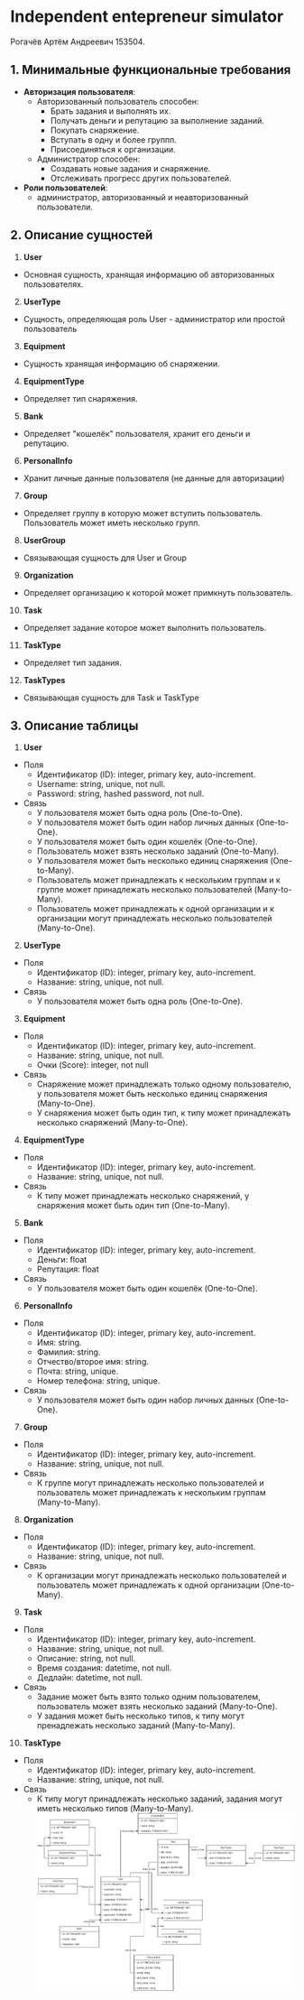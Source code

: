 # Independent entepreneur simulator
Рогачёв Артём Андреевич 153504.

## 1. Минимальные функциональные требования
 * **Авторизация пользователя**:
   * Авторизованный пользователь способен:
     *  Брать задания и выполнять их.
     *  Получать деньги и репутацию за выполнение заданий.
     *  Покупать снаряжение.
     *  Вступать в одну и более группп.
     *  Присоединяться к организации.
   * Администратор способен:
     *  Создавать новые задания и снаряжение.
     *  Отслеживать прогресс других пользователей.
 * **Роли пользователей**:
   * администратор, авторизованный и неавторизованный пользователи.

## 2. Описание сущностей
1. **User**
- Основная сущность, хранящая информацию об авторизованных пользователях.
2. **UserType**
- Сущность, определяющая роль User - администратор или простой пользователь
3. **Equipment**
- Сущность хранящая информацию об снаряжении.
4. **EquipmentType**
- Определяет тип снаряжения.
5. **Bank**
- Определяет "кошелёк" пользователя, хранит его деньги и репутацию.
6. **PersonalInfo**
- Хранит личные данные пользователя (не данные для авторизации)
7. **Group**
- Определяет группу в которую может вступить пользователь. Пользователь может иметь несколько групп.
8. **UserGroup**
- Связывающая сущность для User и Group
9. **Organization**
- Определяет организацию к которой может примкнуть пользователь.
10. **Task**
- Определяет задание которое может выполнить пользователь.
11. **TaskType**
- Определяет тип задания.
12. **TaskTypes**
- Связывающая сущность для Task и TaskType

## 3. Описание таблицы
1. **User**
- Поля
  - Идентификатор (ID): integer, primary key, auto-increment.
  - Username: string, unique, not null.
  - Password: string, hashed password, not null.
- Связь
  - У пользователя может быть одна роль (One-to-One).
  - У пользователя может быть один набор личных данных (One-to-One).
  - У пользователя может быть один кошелёк (One-to-One).
  - Пользователь может взять несколько заданий (One-to-Many).
  - У пользователя может быть несколько единиц снаряжения (One-to-Many).
  - Пользователь может принадлежать к нескольким группам и к группе может принадлежать несколько пользователей (Many-to-Many).
  - Пользователь может принадлежать к одной организации и к организации могут принадлежать несколько пользователей (Many-to-One).
2. **UserType**
- Поля
  - Идентификатор (ID): integer, primary key, auto-increment.
  - Название: string, unique, not null.
- Связь
  - У пользователя может быть одна роль (One-to-One).
3. **Equipment**
- Поля
  - Идентификатор (ID): integer, primary key, auto-increment.
  - Название: string, unique, not null.
  - Очки (Score): integer, not null
- Связь
  - Снаряжение может принадлежать только одному пользователю, у пользователя может быть несколько единиц снаряжения (Many-to-One).
  - У снаряжения может быть один тип, к типу может принадлежать несколько снаряжений (Many-to-One).
4. **EquipmentType**
- Поля
  - Идентификатор (ID): integer, primary key, auto-increment.
  - Название: string, unique, not null.
- Связь
  - К типу может принадлежать несколько снаряжений, у снаряжения может быть один тип (One-to-Many).
5. **Bank**
- Поля
  - Идентификатор (ID): integer, primary key, auto-increment.
  - Деньги: float
  - Репутация: float
- Связь
  - У пользователя может быть один кошелёк (One-to-One).
6. **PersonalInfo**
- Поля
  - Идентификатор (ID): integer, primary key, auto-increment.
  - Имя: string.
  - Фамилия: string.
  - Отчество/второе имя: string.
  - Почта: string, unique.
  - Номер телефона: string, unique.
- Связь
  - У пользователя может быть один набор личных данных (One-to-One).
7. **Group**
- Поля
  - Идентификатор (ID): integer, primary key, auto-increment.
  - Название: string, unique, not null.
- Связь
  - К группе могут принадлежать несколько пользователей и пользователь может принадлежать к нескольким группам (Many-to-Many).
8. **Organization**
- Поля
  - Идентификатор (ID): integer, primary key, auto-increment.
  - Название: string, unique, not null.
- Связь
  - К организации могут принадлежать несколько пользователей и пользователь может принадлежать к одной организации (One-to-Many).
9. **Task**
- Поля
  - Идентификатор (ID): integer, primary key, auto-increment.
  - Название: string, unique, not null.
  - Описание: string, not null.
  - Время создания: datetime, not null.
  - Дедлайн: datetime, not null.
- Связь
  - Задание может быть взято только одним пользователем, пользователь может взять несколько заданий (Many-to-One).
  - У задания может быть несколько типов, к типу могут пренадлежать несколько заданий (Many-to-Many).
10. **TaskType**
- Поля
  - Идентификатор (ID): integer, primary key, auto-increment.
  - Название: string, unique, not null.
- Связь
  - К типу могут принадлежать несколько заданий, задания могут иметь несколько типов (Many-to-Many).
![Diagram](LR1Diagram.drawio.png)
